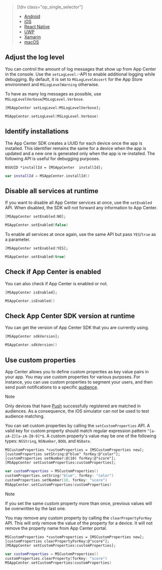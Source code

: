 > [!div class="op_single_selector"]
> * [Android](android.md)
> * [iOS](ios.md)
> * [React Native](react-native.md)
> * [UWP](uwp.md)
> * [Xamarin](xamarin.md)
> * [macOS](macos.md)

## Adjust the log level

You can control the amount of log messages that show up from App Center in the console. Use the `setLogLevel:`-API to enable additional logging while debugging. By default, it is set to `MSLogLevelAssert` for the App Store environment and `MSLogLevelWarning` otherwise.

To have as many log messages as possible, use `MSLogLevelVerbose`/`MSLogLevel.Verbose`.

```objc
[MSAppCenter setLogLevel:MSLogLevelVerbose];
```
```swift
MSAppCenter.setLogLevel(MSLogLevel.Verbose)
```

## Identify installations

The App Center SDK creates a UUID for each device once the app is installed. This identifier remains the same for a device when the app is updated and a new one is generated only when the app is re-installed. The following API is useful for debugging purposes.

```objc
NSUUID *installId = [MSAppCenter  installId];
```
```swift
var installId = MSAppCenter.installId()
```

## Disable all services at runtime

If you want to disable all App Center services at once, use the `setEnabled` API. When disabled, the SDK will not forward any information to App Center.

```objc
[MSAppCenter setEnabled:NO];
```
```swift
MSAppCenter.setEnabled(false)
```

To enable all services at once again, use the same API but pass `YES`/`true` as a parameter.

```objc
[MSAppCenter setEnabled:YES];
```
```swift
MSAppCenter.setEnabled(true)
```

## Check if App Center is enabled

You can also check if App Center is enabled or not.

```objc
[MSAppCenter isEnabled];
```
```swift
MSAppCenter.isEnabled()
```

## Check App Center SDK version at runtime

You can get the version of App Center SDK that you are currently using.

```objc
[MSAppCenter sdkVersion];
```
```swift
MSAppCenter.sdkVersion()
```

## Use custom properties

App Center allows you to define custom properties as key value pairs in your app. You may use custom properties for various purposes. For instance, you can use custom properties to segment your users, and then send push notifications to a specific [audience](~/push/audiences.md).

> [!NOTE]
> Only devices that have [Push](../push/ios.md) successfully registered are matched in audiences.
> As a consequence, the iOS simulator can not be used to test audience matching.

You can set custom properties by calling the `setCustomProperties` API. A valid key for custom property should match regular expression pattern `^[a-zA-Z][a-zA-Z0-9]*$`. A custom property's value may be one of the following types: `NSString`, `NSNumber`, `BOOL` and `NSDate`.

```objc
MSCustomProperties *customProperties = [MSCustomProperties new];
[customProperties setString:@"blue" forKey:@"color"];
[customProperties setNumber:@(10) forKey:@"score"];
[MSAppCenter setCustomProperties:customProperties];
```
```swift
var customProperties = MSCustomProperties()
customProperties.setSring("blue", forKey: "color")
customProperties.setNumber(10, forKey: "score")
MSAppCenter.setCustomProperties(customProperties)
```

> [!NOTE]
> If you set the same custom property more than once, previous values will be overwritten by the last one.

You may remove any custom property by calling the `clearPropertyForKey` API. This will only remove the value of the property for a device. It will not remove the property name from App Center portal.

```objc
MSCustomProperties *customProperties = [MSCustomProperties new];
[customProperties clearPropertyForKey:@"score"];
[MSAppCenter setCustomProperties:customProperties];
```
```swift
var customProperties = MSCustomProperties()
customProperties.clearProperty(forKey: "score")
MSAppCenter.setCustomProperties(customProperties)
```
